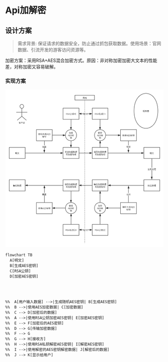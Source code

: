 # Api加解密

## 设计方案

> 需求背景: 保证请求的数据安全，防止通过抓包获取数据。使用场景：官网数据、引流开发的游客访问资源等。

加密方案：采用RSA+AES混合加密方式。原因：非对称加密加密大文本的性能差，对称加密又容易破解。

### 实现方案

![](./images/api.png)

```mermaid
flowchart TB
  A[明文]
  B[生成AES密钥]
  C[RSA公钥]
  D[加密AES密钥]
   
  
  

%%  A[用户输入数据] -->|生成随机AES密钥| B[生成AES密钥]
%%  B -->|使用AES加密数据| C[加密数据]
%%  C --> D[加密后的数据]
%%  A -->|使用RSA公钥加密AES密钥| E[加密AES密钥]
%%  E --> F[加密后的AES密钥]
%%  D --> G[传输加密数据]
%%  F --> G
%%  G --> H[接收方]
%%  H -->|使用RSA私钥解密AES密钥| I[解密AES密钥]
%%  I -->|使用解密的AES密钥解密数据| J[解密后的数据]
%%  J --> K[显示给用户]
```
